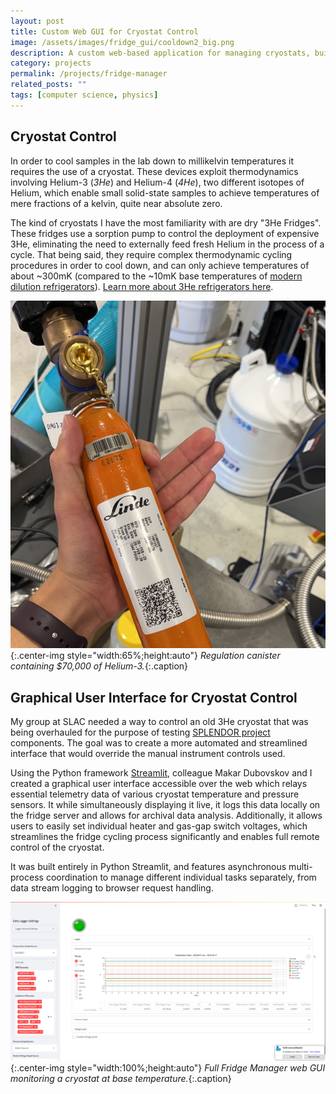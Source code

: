 ```yaml
---
layout: post
title: Custom Web GUI for Cryostat Control
image: /assets/images/fridge_gui/cooldown2_big.png
description: A custom web-based application for managing cryostats, built in Python Streamlit
category: projects
permalink: /projects/fridge-manager
related_posts: ""
tags: [computer science, physics]
---
```

## Cryostat Control

In order to cool samples in the lab down to millikelvin temperatures it requires the use of a cryostat. These devices exploit thermodynamics involving Helium-3 (*3He*) and Helium-4 (*4He*), two different isotopes of Helium,  which enable small solid-state samples to achieve temperatures of mere fractions of a kelvin, quite near absolute zero.

The kind of cryostats I have the most familiarity with are dry "3He Fridges". These fridges use a sorption pump to control the deployment of expensive 3He, eliminating the need to externally feed fresh Helium in the process of a cycle. That being said, they require complex thermodynamic cycling procedures in order to cool down, and can only achieve temperatures of about ~300mK (compared to the ~10mK base temperatures of [modern dilution refrigerators](https://nanoscience.oxinst.com/assets/uploads/NanoScience/Brochures/Principles%20of%20dilution%20refrigeration_Sept15.pdf)). [Learn more about 3He refrigerators here](https://liquids.seas.harvard.edu/penanen/workings.html).

![3He Canister](/assets/images/fridge_gui/3he_square.jpg){:.center-img style="width:65%;height:auto"}
*Regulation canister containing $70,000 of Helium-3.*{:.caption}

## Graphical User Interface for Cryostat Control

My group at SLAC needed a way to control an old 3He cryostat that was being overhauled for the purpose of testing [SPLENDOR project](/projects/filter-box#splendor) components. The goal was to create a more automated and streamlined interface that would override the manual instrument controls used.

Using the Python framework [Streamlit](https://streamlit.io/), colleague Makar Dubovskov and I created a graphical user interface accessible over the web which relays essential telemetry data of various cryostat temperature and pressure sensors. It while simultaneously displaying it live, it logs this data locally on the fridge server and allows for archival data analysis. Additionally, it allows users to easily set individual heater and gas-gap switch voltages, which streamlines the fridge cycling process significantly and enables full remote control of the cryostat.

It was built entirely in Python Streamlit, and features asynchronous multi-process coordination to manage different individual tasks separately, from data stream logging to browser request handling.

![Web Interface](/assets/images/fridge_gui/full_gui.png){:.center-img style="width:100%;height:auto"}
*Full Fridge Manager web GUI monitoring a cryostat at base temperature.*{:.caption}